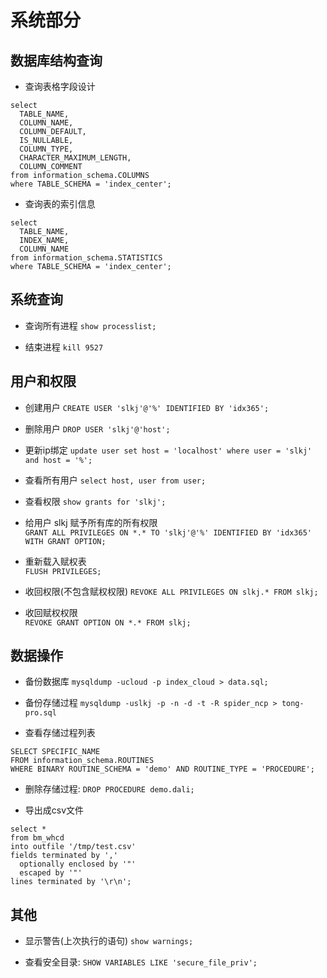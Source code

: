 # 系统部分

## 数据库结构查询

+ 查询表格字段设计

```mysql
select
  TABLE_NAME,
  COLUMN_NAME,
  COLUMN_DEFAULT,
  IS_NULLABLE,
  COLUMN_TYPE,
  CHARACTER_MAXIMUM_LENGTH,
  COLUMN_COMMENT
from information_schema.COLUMNS
where TABLE_SCHEMA = 'index_center';
```

+ 查询表的索引信息

```
select
  TABLE_NAME,
  INDEX_NAME,
  COLUMN_NAME
from information_schema.STATISTICS
where TABLE_SCHEMA = 'index_center';
```

## 系统查询

+ 查询所有进程
`show processlist;`

+ 结束进程
`kill 9527`


## 用户和权限

+ 创建用户
`CREATE USER 'slkj'@'%' IDENTIFIED BY 'idx365';`

+ 删除用户
`DROP USER 'slkj'@'host';`

+ 更新ip绑定
`update user set host = 'localhost' where user = 'slkj' and host = '%';`

+ 查看所有用户
`select host, user from user;`

+ 查看权限
`show grants for 'slkj';`

+ 给用户 slkj 赋予所有库的所有权限  
`GRANT ALL PRIVILEGES ON *.* TO 'slkj'@'%' IDENTIFIED BY 'idx365' WITH GRANT OPTION;`

+ 重新载入赋权表  
`FLUSH PRIVILEGES;`
  
+ 收回权限(不包含赋权权限)
`REVOKE ALL PRIVILEGES ON slkj.* FROM slkj;  `

+ 收回赋权权限  
`REVOKE GRANT OPTION ON *.* FROM slkj;`


## 数据操作

+ 备份数据库
`mysqldump -ucloud -p index_cloud > data.sql;`

+ 备份存储过程
`mysqldump -uslkj -p -n -d -t -R spider_ncp > tong-pro.sql`

+ 查看存储过程列表
```
SELECT SPECIFIC_NAME
FROM information_schema.ROUTINES
WHERE BINARY ROUTINE_SCHEMA = 'demo' AND ROUTINE_TYPE = 'PROCEDURE';
```

+ 删除存储过程:
`DROP PROCEDURE demo.dali;`

+ 导出成csv文件

```
select *
from bm_whcd
into outfile '/tmp/test.csv'
fields terminated by ','
  optionally enclosed by '"'
  escaped by '"'
lines terminated by '\r\n';
```

## 其他

+ 显示警告(上次执行的语句)
`show warnings;`


+ 查看安全目录:
`SHOW VARIABLES LIKE 'secure_file_priv';`


